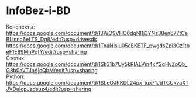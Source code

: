 # InfoBez-i-BD 
Конспекты:<br>
https://docs.google.com/document/d/1JWO9VHO6dgNl1j3YNz38en677tCeBLlnnc6eLTS_Dg8/edit?usp=drivesdk<br>
https://docs.google.com/document/d/1TnaNIsiu05eEKETF_pwgdsZpi3Cz1tbeF1E89MnPqfY/edit?usp=sharing<br>
Степик:<br>
https://docs.google.com/document/d/1Sk31b7Uy5kRIALVm4xY2qHvZpQb_G8b0aVTJnAjcQbM/edit?usp=sharing<br>
Python:<br>
https://docs.google.com/document/d/1SLeOJRKDL24px_tux71JdTCUkvaXTJVDulopJzdsuz4/edit?usp=sharing
